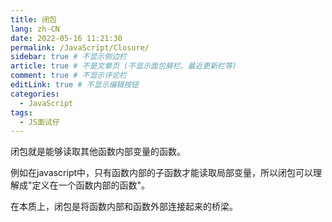 ```yaml
---
title: 闭包
lang: zh-CN
date: 2022-05-16 11:21:30
permalink: /JavaScript/Closure/
sidebar: true # 不显示侧边栏
article: true # 不是文章页 (不显示面包屑栏、最近更新栏等)
comment: true # 不显示评论栏
editLink: true # 不显示编辑按钮
categories: 
  - JavaScript
tags: 
  - JS面试仔
---
```


闭包就是能够读取其他函数内部变量的函数。

例如在javascript中，只有函数内部的子函数才能读取局部变量，所以闭包可以理解成"定义在一个函数内部的函数"。

在本质上，闭包是将函数内部和函数外部连接起来的桥梁。


